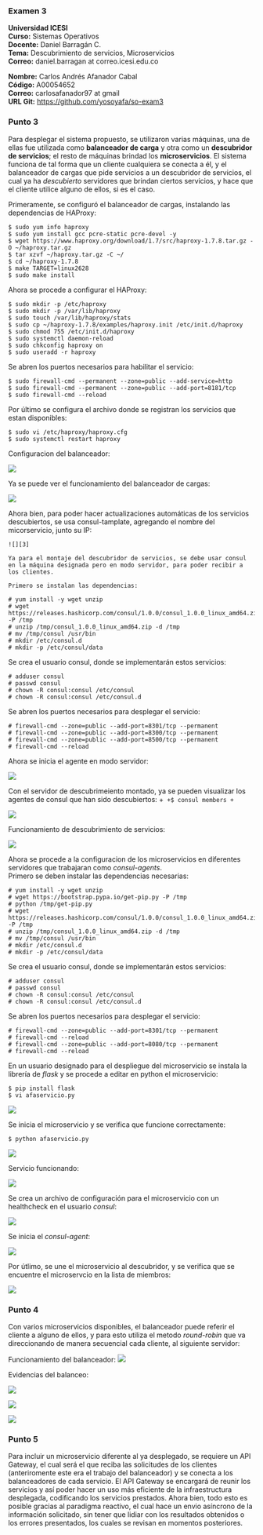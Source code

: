 ### Examen 3
**Universidad ICESI**  
**Curso:** Sistemas Operativos  
**Docente:** Daniel Barragán C.  
**Tema:** Descubrimiento de servicios, Microservicios  
**Correo:** daniel.barragan at correo.icesi.edu.co  

**Nombre:** Carlos Andrés Afanador Cabal  
**Código:** A00054652  
**Correo:** carlosafanador97 at gmail  
**URL Git:** https://github.com/yosoyafa/so-exam3  


### Punto 3   

Para desplegar el sistema propuesto, se utilizaron varias máquinas, una de ellas fue utilizada como **balanceador de carga** y otra como un **descubridor de servicios**; el resto de máquinas brindad los **microservicios**. El sistema funciona de tal forma que un cliente cualquiera se conecta a él, y el balanceador de cargas que pide servicios a un descubridor de servicios, el cual ya ha *descubierto* servidores que brindan ciertos servicios, y hace que el cliente utilice alguno de ellos, si es el caso.  
   
   Primeramente, se configuró el balanceador de cargas, instalando las dependencias de HAProxy:
   ```
$ sudo yum info haproxy
$ sudo yum install gcc pcre-static pcre-devel -y
$ wget https://www.haproxy.org/download/1.7/src/haproxy-1.7.8.tar.gz -O ~/haproxy.tar.gz
$ tar xzvf ~/haproxy.tar.gz -C ~/
$ cd ~/haproxy-1.7.8
$ make TARGET=linux2628
$ sudo make install
```

  Ahora se procede a configurar el HAProxy:  
  
  ```
  $ sudo mkdir -p /etc/haproxy
$ sudo mkdir -p /var/lib/haproxy 
$ sudo touch /var/lib/haproxy/stats
$ sudo cp ~/haproxy-1.7.8/examples/haproxy.init /etc/init.d/haproxy
$ sudo chmod 755 /etc/init.d/haproxy
$ sudo systemctl daemon-reload
$ sudo chkconfig haproxy on
$ sudo useradd -r haproxy
```

Se abren los puertos necesarios para habilitar el servicio:

```
$ sudo firewall-cmd --permanent --zone=public --add-service=http
$ sudo firewall-cmd --permanent --zone=public --add-port=8181/tcp
$ sudo firewall-cmd --reload
```

Por último se configura el archivo donde se registran los servicios que estan disponibles:

```
$ sudo vi /etc/haproxy/haproxy.cfg
$ sudo systemctl restart haproxy
``` 

Configuracion del balanceador:

  ![][1]

Ya se puede ver el funcionamiento del balanceador de cargas:

  ![][2]
  
  Ahora bien, para poder hacer actualizaciones automáticas de los servicios descubiertos, se usa consul-tamplate, agregando el nombre del micorservicio, junto su IP:
  
    ![][3]
    
    Ya para el montaje del descubridor de servicios, se debe usar consul en la máquina designada pero en modo servidor, para poder recibir a los clientes.
    
    Primero se instalan las dependencias:
    
```
# yum install -y wget unzip
# wget https://releases.hashicorp.com/consul/1.0.0/consul_1.0.0_linux_amd64.zip -P /tmp
# unzip /tmp/consul_1.0.0_linux_amd64.zip -d /tmp
# mv /tmp/consul /usr/bin
# mkdir /etc/consul.d
# mkdir -p /etc/consul/data
```

Se crea el usuario consul, donde se implementarán estos servicios:

```
# adduser consul
# passwd consul
# chown -R consul:consul /etc/consul
# chown -R consul:consul /etc/consul.d
```

Se abren los puertos necesarios para desplegar el servicio:
```
# firewall-cmd --zone=public --add-port=8301/tcp --permanent
# firewall-cmd --zone=public --add-port=8300/tcp --permanent
# firewall-cmd --zone=public --add-port=8500/tcp --permanent
# firewall-cmd --reload
```

Ahora se inicia el agente en modo servidor:
    
 ![][4]  
      
Con el servidor de descubrimeiento montado, ya se pueden visualizar los agentes de consul que han sido descubiertos:
+```
+$ consul members
+```  
        
![][5]
        
Funcionamiento de descubrimiento de servicios:
      
![][6]

Ahora se procede a la configuracion de los microservicios en diferentes servidores que trabajaran como *consul-agents*.  
Primero se deben instalar las dependencias necesarias:
```
# yum install -y wget unzip
# wget https://bootstrap.pypa.io/get-pip.py -P /tmp
# python /tmp/get-pip.py
# wget https://releases.hashicorp.com/consul/1.0.0/consul_1.0.0_linux_amd64.zip -P /tmp
# unzip /tmp/consul_1.0.0_linux_amd64.zip -d /tmp
# mv /tmp/consul /usr/bin
# mkdir /etc/consul.d
# mkdir -p /etc/consul/data
```
Se crea el usuario consul, donde se implementarán estos servicios:
```
# adduser consul
# passwd consul
# chown -R consul:consul /etc/consul
# chown -R consul:consul /etc/consul.d
```

Se abren los puertos necesarios para desplegar el servicio:
```
# firewall-cmd --zone=public --add-port=8301/tcp --permanent
# firewall-cmd --reload
# firewall-cmd --zone=public --add-port=8080/tcp --permanent
# firewall-cmd --reload
```
  
En un usuario designado para el despliegue del microservicio se instala la librería de *flask* y se procede a editar en python el microservicio:
  
```
$ pip install flask
$ vi afaservicio.py
```
![][7]
  

Se inicia el microservicio y se verifica que funcione correctamente:
```
$ python afaservicio.py
```
  
![][8]

Servicio funcionando:  
  
![][9]

Se crea un archivo de configuración para el microservicio con un healthcheck en el usuario *consul*:
  
![][10]

Se inicia el *consul-agent*:

![][11]

Por útlimo, se une el microservicio al descubridor, y se verifica que se encuentre el microservcio en la lista de miembros:

![][12]


### Punto 4  

Con varios microservicios disponibles, el balanceador puede referir el cliente a alguno de ellos, y para esto utiliza el metodo *round-robin* que va direccionando de manera secuencial cada cliente, al siguiente servidor:

Funcionamiento del balanceador: 
![][13]

Evidencias del balanceo:

![][14]

![][15]

![][16]


### Punto 5

Para incluir un microservicio diferente al ya desplegado, se requiere un API Gateway, el cual será el que reciba las solicitudes de los clientes (anteriromente este era el trabajo del balanceador) y se conecta a los balanceadores de cada servicio. El API Gateway se encargará de reunir los servicios y así poder hacer un uso más eficiente de la infraestructura desplegada, codificando los servicios prestados. Ahora bien, todo esto es posible gracias al paradigma reactivo, el cual hace un envio asíncrono de la información solicitado, sin tener que lidiar con los resultados obtenidos o los errores presentados, los cuales se revisan en momentos posteriores.

        
[1]: images/configuracionBalanceador.png
[2]: images/BalanceadorCorriendo.png
[3]: images/configuracionConsulTemplates.png
[4]: images/consul_agent_server.PNG
[5]: images/consul_members.PNG
[6]: images/consul_logs.PNG	
[7]: images/py.png
[8]: images/gets.png
[9]: images/afaservicio.png
[10]: images/json.png
[11]: images/consulagent.png
[12]: images/afaConsulMembers.png
[13]: images/DemostracionFuncionBalanceador.png
[14]: images/b1.png
[15]: images/b2.png
[16]: images/b3.png 
  
